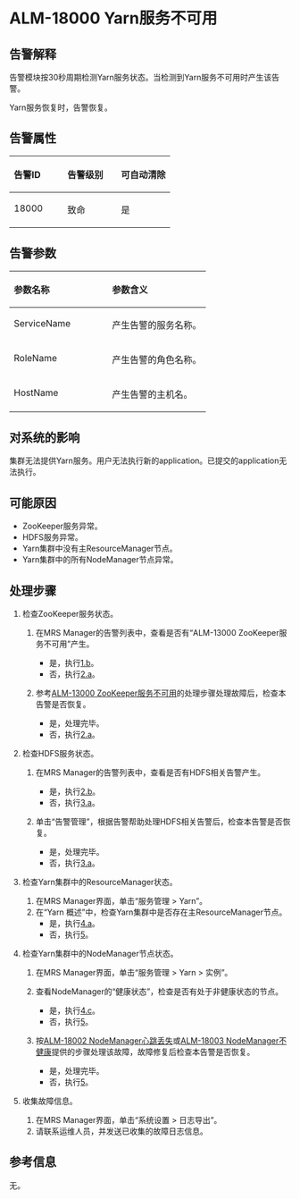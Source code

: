 # ALM-18000 Yarn服务不可用<a name="ZH-CN_TOPIC_0174499362"></a>

## 告警解释<a name="zh-cn_topic_0093195062_zh-cn_topic_0035998736_section66621782"></a>

告警模块按30秒周期检测Yarn服务状态。当检测到Yarn服务不可用时产生该告警。

Yarn服务恢复时，告警恢复。

## 告警属性<a name="zh-cn_topic_0093195062_zh-cn_topic_0035998736_section62725128"></a>

<a name="zh-cn_topic_0093195062_zh-cn_topic_0035998736_table17937528"></a>
<table><thead align="left"><tr id="zh-cn_topic_0093195062_zh-cn_topic_0035998736_row57980147"><th class="cellrowborder" valign="top" width="33.33333333333333%" id="mcps1.1.4.1.1"><p id="zh-cn_topic_0093195062_zh-cn_topic_0035998736_p65880360"><a name="zh-cn_topic_0093195062_zh-cn_topic_0035998736_p65880360"></a><a name="zh-cn_topic_0093195062_zh-cn_topic_0035998736_p65880360"></a>告警ID</p>
</th>
<th class="cellrowborder" valign="top" width="33.33333333333333%" id="mcps1.1.4.1.2"><p id="zh-cn_topic_0093195062_zh-cn_topic_0035998736_p34708966"><a name="zh-cn_topic_0093195062_zh-cn_topic_0035998736_p34708966"></a><a name="zh-cn_topic_0093195062_zh-cn_topic_0035998736_p34708966"></a>告警级别</p>
</th>
<th class="cellrowborder" valign="top" width="33.33333333333333%" id="mcps1.1.4.1.3"><p id="zh-cn_topic_0093195062_zh-cn_topic_0035998736_p59962836"><a name="zh-cn_topic_0093195062_zh-cn_topic_0035998736_p59962836"></a><a name="zh-cn_topic_0093195062_zh-cn_topic_0035998736_p59962836"></a>可自动清除</p>
</th>
</tr>
</thead>
<tbody><tr id="zh-cn_topic_0093195062_zh-cn_topic_0035998736_row25151514"><td class="cellrowborder" valign="top" width="33.33333333333333%" headers="mcps1.1.4.1.1 "><p id="zh-cn_topic_0093195062_zh-cn_topic_0035998736_p24006753"><a name="zh-cn_topic_0093195062_zh-cn_topic_0035998736_p24006753"></a><a name="zh-cn_topic_0093195062_zh-cn_topic_0035998736_p24006753"></a>18000</p>
</td>
<td class="cellrowborder" valign="top" width="33.33333333333333%" headers="mcps1.1.4.1.2 "><p id="zh-cn_topic_0093195062_zh-cn_topic_0035998736_p65498832"><a name="zh-cn_topic_0093195062_zh-cn_topic_0035998736_p65498832"></a><a name="zh-cn_topic_0093195062_zh-cn_topic_0035998736_p65498832"></a>致命</p>
</td>
<td class="cellrowborder" valign="top" width="33.33333333333333%" headers="mcps1.1.4.1.3 "><p id="zh-cn_topic_0093195062_zh-cn_topic_0035998736_p3805200"><a name="zh-cn_topic_0093195062_zh-cn_topic_0035998736_p3805200"></a><a name="zh-cn_topic_0093195062_zh-cn_topic_0035998736_p3805200"></a>是</p>
</td>
</tr>
</tbody>
</table>

## 告警参数<a name="zh-cn_topic_0093195062_zh-cn_topic_0035998736_section27655246"></a>

<a name="zh-cn_topic_0093195062_zh-cn_topic_0035998736_table39785801"></a>
<table><thead align="left"><tr id="zh-cn_topic_0093195062_zh-cn_topic_0035998736_row31767774"><th class="cellrowborder" valign="top" width="50%" id="mcps1.1.3.1.1"><p id="zh-cn_topic_0093195062_zh-cn_topic_0035998736_p23052927"><a name="zh-cn_topic_0093195062_zh-cn_topic_0035998736_p23052927"></a><a name="zh-cn_topic_0093195062_zh-cn_topic_0035998736_p23052927"></a>参数名称</p>
</th>
<th class="cellrowborder" valign="top" width="50%" id="mcps1.1.3.1.2"><p id="zh-cn_topic_0093195062_zh-cn_topic_0035998736_p55347837"><a name="zh-cn_topic_0093195062_zh-cn_topic_0035998736_p55347837"></a><a name="zh-cn_topic_0093195062_zh-cn_topic_0035998736_p55347837"></a>参数含义</p>
</th>
</tr>
</thead>
<tbody><tr id="zh-cn_topic_0093195062_zh-cn_topic_0035998736_row53989823"><td class="cellrowborder" valign="top" width="50%" headers="mcps1.1.3.1.1 "><p id="zh-cn_topic_0093195062_zh-cn_topic_0035998736_p11099566"><a name="zh-cn_topic_0093195062_zh-cn_topic_0035998736_p11099566"></a><a name="zh-cn_topic_0093195062_zh-cn_topic_0035998736_p11099566"></a>ServiceName</p>
</td>
<td class="cellrowborder" valign="top" width="50%" headers="mcps1.1.3.1.2 "><p id="zh-cn_topic_0093195062_zh-cn_topic_0035998736_p26649649"><a name="zh-cn_topic_0093195062_zh-cn_topic_0035998736_p26649649"></a><a name="zh-cn_topic_0093195062_zh-cn_topic_0035998736_p26649649"></a>产生告警的服务名称。</p>
</td>
</tr>
<tr id="zh-cn_topic_0093195062_zh-cn_topic_0035998736_row38520254"><td class="cellrowborder" valign="top" width="50%" headers="mcps1.1.3.1.1 "><p id="zh-cn_topic_0093195062_zh-cn_topic_0035998736_p33132859"><a name="zh-cn_topic_0093195062_zh-cn_topic_0035998736_p33132859"></a><a name="zh-cn_topic_0093195062_zh-cn_topic_0035998736_p33132859"></a>RoleName</p>
</td>
<td class="cellrowborder" valign="top" width="50%" headers="mcps1.1.3.1.2 "><p id="zh-cn_topic_0093195062_zh-cn_topic_0035998736_p66515904"><a name="zh-cn_topic_0093195062_zh-cn_topic_0035998736_p66515904"></a><a name="zh-cn_topic_0093195062_zh-cn_topic_0035998736_p66515904"></a>产生告警的角色名称。</p>
</td>
</tr>
<tr id="zh-cn_topic_0093195062_zh-cn_topic_0035998736_row61772230"><td class="cellrowborder" valign="top" width="50%" headers="mcps1.1.3.1.1 "><p id="zh-cn_topic_0093195062_zh-cn_topic_0035998736_p37494699"><a name="zh-cn_topic_0093195062_zh-cn_topic_0035998736_p37494699"></a><a name="zh-cn_topic_0093195062_zh-cn_topic_0035998736_p37494699"></a>HostName</p>
</td>
<td class="cellrowborder" valign="top" width="50%" headers="mcps1.1.3.1.2 "><p id="zh-cn_topic_0093195062_zh-cn_topic_0035998736_p17171756"><a name="zh-cn_topic_0093195062_zh-cn_topic_0035998736_p17171756"></a><a name="zh-cn_topic_0093195062_zh-cn_topic_0035998736_p17171756"></a>产生告警的主机名。</p>
</td>
</tr>
</tbody>
</table>

## 对系统的影响<a name="zh-cn_topic_0093195062_zh-cn_topic_0035998736_section47570623"></a>

集群无法提供Yarn服务。用户无法执行新的application。已提交的application无法执行。

## 可能原因<a name="zh-cn_topic_0093195062_zh-cn_topic_0035998736_section25482430"></a>

-   ZooKeeper服务异常。
-   HDFS服务异常。
-   Yarn集群中没有主ResourceManager节点。
-   Yarn集群中的所有NodeManager节点异常。

## 处理步骤<a name="zh-cn_topic_0093195062_zh-cn_topic_0035998736_section28015283"></a>

1.  检查ZooKeeper服务状态。
    1.  在MRS Manager的告警列表中，查看是否有“ALM-13000 ZooKeeper服务不可用”产生。
        -   是，执行[1.b](#zh-cn_topic_0093195062_zh-cn_topic_0035998736_aalm-18000_mmccppss_ss2)。
        -   否，执行[2.a](#zh-cn_topic_0093195062_zh-cn_topic_0035998736_aalm-18000_mmccppss_ss3)。

    2.  <a name="zh-cn_topic_0093195062_zh-cn_topic_0035998736_aalm-18000_mmccppss_ss2"></a>参考[ALM-13000 ZooKeeper服务不可用](ALM-13000-ZooKeeper服务不可用-26.md#ZH-CN_TOPIC_0174499343)的处理步骤处理故障后，检查本告警是否恢复。
        -   是，处理完毕。
        -   否，执行[2.a](#zh-cn_topic_0093195062_zh-cn_topic_0035998736_aalm-18000_mmccppss_ss3)。

2.  检查HDFS服务状态。
    1.  <a name="zh-cn_topic_0093195062_zh-cn_topic_0035998736_aalm-18000_mmccppss_ss3"></a>在MRS Manager的告警列表中，查看是否有HDFS相关告警产生。
        -   是，执行[2.b](#zh-cn_topic_0093195062_zh-cn_topic_0035998736_aalm-18000_mmccppss_ss4)。
        -   否，执行[3.a](#zh-cn_topic_0093195062_zh-cn_topic_0035998736_aalm-18000_mmccppss_ss5)。

    2.  <a name="zh-cn_topic_0093195062_zh-cn_topic_0035998736_aalm-18000_mmccppss_ss4"></a>单击“告警管理”，根据告警帮助处理HDFS相关告警后，检查本告警是否恢复。
        -   是，处理完毕。
        -   否，执行[3.a](#zh-cn_topic_0093195062_zh-cn_topic_0035998736_aalm-18000_mmccppss_ss5)。

3.  检查Yarn集群中的ResourceManager状态。
    1.  <a name="zh-cn_topic_0093195062_zh-cn_topic_0035998736_aalm-18000_mmccppss_ss5"></a>在MRS Manager界面，单击“服务管理 \> Yarn”。
    2.  在“Yarn 概述”中，检查Yarn集群中是否存在主ResourceManager节点。
        -   是，执行[4.a](#zh-cn_topic_0093195062_zh-cn_topic_0035998736_step_5)。
        -   否，执行[5](#zh-cn_topic_0093195062_zh-cn_topic_0035998736_li10623376153226)。

4.  检查Yarn集群中的NodeManager节点状态。
    1.  <a name="zh-cn_topic_0093195062_zh-cn_topic_0035998736_step_5"></a>在MRS Manager界面，单击“服务管理 \> Yarn \> 实例”。
    2.  查看NodeManager的“健康状态”，检查是否有处于非健康状态的节点。
        -   是，执行[4.c](#zh-cn_topic_0093195062_zh-cn_topic_0035998736_aalm-18000_mmccppss_step_7)。
        -   否，执行[5](#zh-cn_topic_0093195062_zh-cn_topic_0035998736_li10623376153226)。

    3.  <a name="zh-cn_topic_0093195062_zh-cn_topic_0035998736_aalm-18000_mmccppss_step_7"></a>按[ALM-18002 NodeManager心跳丢失](ALM-18002-NodeManager心跳丢失-46.md#ZH-CN_TOPIC_0174499363)或[ALM-18003 NodeManager不健康](ALM-18003-NodeManager不健康-47.md#ZH-CN_TOPIC_0174499365)提供的步骤处理该故障，故障修复后检查本告警是否恢复。
        -   是，处理完毕。
        -   否，执行[5](#zh-cn_topic_0093195062_zh-cn_topic_0035998736_li10623376153226)。

5.  <a name="zh-cn_topic_0093195062_zh-cn_topic_0035998736_li10623376153226"></a>收集故障信息。
    1.  在MRS Manager界面，单击“系统设置 \> 日志导出”。
    2.  请联系运维人员，并发送已收集的故障日志信息。


## 参考信息<a name="zh-cn_topic_0093195062_zh-cn_topic_0035998736_section50810959"></a>

无。

